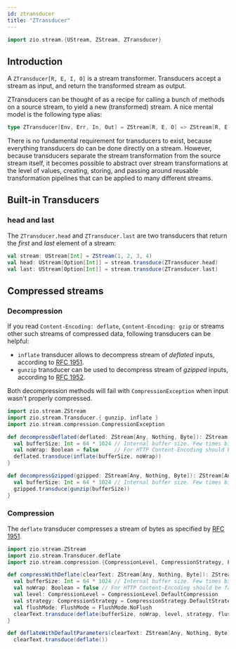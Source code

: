 ```yaml
---
id: ztransducer 
title: "ZTransducer"
---
```


```scala mdoc:invisible
import zio.stream.{UStream, ZStream, ZTransducer}
```

## Introduction

A `ZTransducer[R, E, I, O]` is a stream transformer. Transducers accept a stream as input, and return the transformed stream as output.

ZTransducers can be thought of as a recipe for calling a bunch of methods on a source stream, to yield a new (transformed) stream. A nice mental model is the following type alias:

```scala
type ZTransducer[Env, Err, In, Out] = ZStream[R, E, O] => ZStream[R, E, O]
```

There is no fundamental requirement for transducers to exist, because everything transducers do can be done directly on a stream. However, because transducers separate the stream transformation from the source stream itself, it becomes possible to abstract over stream transformations at the level of values, creating, storing, and passing around reusable transformation pipelines that can be applied to many different streams. 

## Built-in Transducers

### head and last

The `ZTransducer.head` and `ZTransducer.last` are two transducers that return the _first_ and _last_ element of a stream:

```scala mdoc:silent:nest
val stream: UStream[Int] = ZStream(1, 2, 3, 4)
val head: UStream[Option[Int]] = stream.transduce(ZTransducer.head)
val last: UStream[Option[Int]] = stream.transduce(ZTransducer.last)
```

## Compressed streams

### Decompression

If you read `Content-Encoding: deflate`, `Content-Encoding: gzip` or streams other such streams of compressed data, following transducers can be helpful:
* `inflate` transducer allows to decompress stream of _deflated_ inputs, according to [RFC 1951](https://tools.ietf.org/html/rfc1951).
* `gunzip` transducer can be used to decompress stream of _gzipped_ inputs, according to [RFC 1952](https://tools.ietf.org/html/rfc1952).

Both decompression methods will fail with `CompressionException` when input wasn't properly compressed.

```scala mdoc:silent
import zio.stream.ZStream
import zio.stream.Transducer.{ gunzip, inflate }
import zio.stream.compression.CompressionException

def decompressDeflated(deflated: ZStream[Any, Nothing, Byte]): ZStream[Any, CompressionException, Byte] = {
  val bufferSize: Int = 64 * 1024 // Internal buffer size. Few times bigger than upstream chunks should work well.
  val noWrap: Boolean = false     // For HTTP Content-Encoding should be false.
  deflated.transduce(inflate(bufferSize, noWrap))
}

def decompressGzipped(gzipped: ZStream[Any, Nothing, Byte]): ZStream[Any, CompressionException, Byte] = {
  val bufferSize: Int = 64 * 1024 // Internal buffer size. Few times bigger than upstream chunks should work well.
  gzipped.transduce(gunzip(bufferSize))
}

```

### Compression

The `deflate` transducer compresses a stream of bytes as specified by [RFC 1951](https://tools.ietf.org/html/rfc1951).

```scala mdoc:silent
import zio.stream.ZStream
import zio.stream.Transducer.deflate
import zio.stream.compression.{CompressionLevel, CompressionStrategy, FlushMode}

def compressWithDeflate(clearText: ZStream[Any, Nothing, Byte]): ZStream[Any, Nothing, Byte] = {
  val bufferSize: Int = 64 * 1024 // Internal buffer size. Few times bigger than upstream chunks should work well.
  val noWrap: Boolean = false // For HTTP Content-Encoding should be false.
  val level: CompressionLevel = CompressionLevel.DefaultCompression
  val strategy: CompressionStrategy = CompressionStrategy.DefaultStrategy
  val flushMode: FlushMode = FlushMode.NoFlush
  clearText.transduce(deflate(bufferSize, noWrap, level, strategy, flushMode))
}

def deflateWithDefaultParameters(clearText: ZStream[Any, Nothing, Byte]): ZStream[Any, Nothing, Byte] =
  clearText.transduce(deflate())
```
